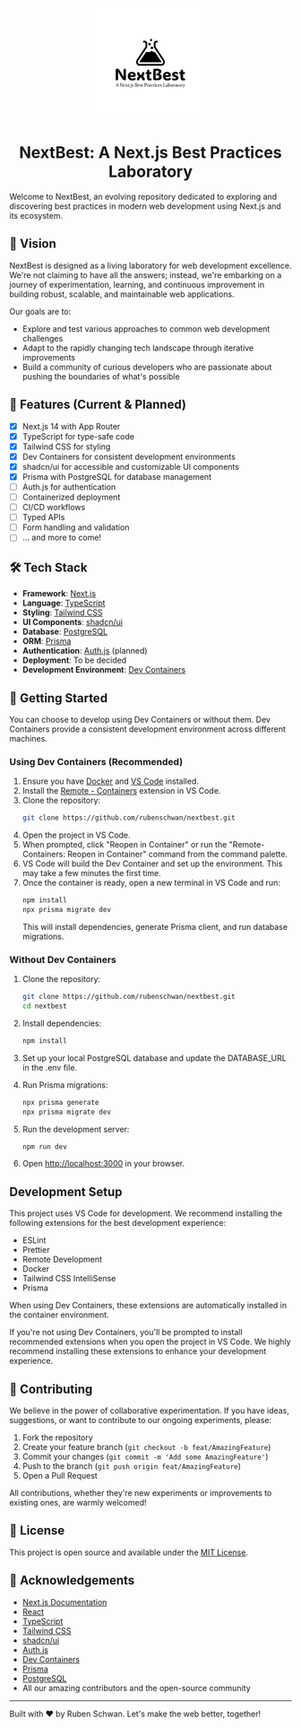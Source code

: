 <div align="center">

<picture>
  <source media="(prefers-color-scheme: dark)" srcset="public/images/logo/logo_light.svg">
  <source media="(prefers-color-scheme: light)" srcset="public/images/logo/logo_dark.svg">
  <img width="200" height="200" alt="NextBest Logo" src="public/images/logo/logo_light.svg">
</picture>

# NextBest: A Next.js Best Practices Laboratory
</div>

Welcome to NextBest, an evolving repository dedicated to exploring and discovering best practices in modern web development using Next.js and its ecosystem.

## 🧪 Vision

NextBest is designed as a living laboratory for web development excellence. We're not claiming to have all the answers; instead, we're embarking on a journey of experimentation, learning, and continuous improvement in building robust, scalable, and maintainable web applications.

Our goals are to:
- Explore and test various approaches to common web development challenges
- Adapt to the rapidly changing tech landscape through iterative improvements
- Build a community of curious developers who are passionate about pushing the boundaries of what's possible

## 🚀 Features (Current & Planned)

- [x] Next.js 14 with App Router
- [x] TypeScript for type-safe code
- [x] Tailwind CSS for styling
- [x] Dev Containers for consistent development environments
- [x] shadcn/ui for accessible and customizable UI components
- [x] Prisma with PostgreSQL for database management
- [ ] Auth.js for authentication
- [ ] Containerized deployment
- [ ] CI/CD workflows
- [ ] Typed APIs
- [ ] Form handling and validation
- [ ] ... and more to come!

## 🛠 Tech Stack

- **Framework**: [Next.js](https://nextjs.org/)
- **Language**: [TypeScript](https://www.typescriptlang.org/)
- **Styling**: [Tailwind CSS](https://tailwindcss.com/)
- **UI Components**: [shadcn/ui](https://ui.shadcn.com/)
- **Database**: [PostgreSQL](https://www.postgresql.org/)
- **ORM**: [Prisma](https://www.prisma.io/)
- **Authentication**: [Auth.js](https://authjs.dev/) (planned)
- **Deployment**: To be decided
- **Development Environment**: [Dev Containers](https://code.visualstudio.com/docs/devcontainers/containers)

## 🚦 Getting Started

You can choose to develop using Dev Containers or without them. Dev Containers provide a consistent development environment across different machines.

### Using Dev Containers (Recommended)

1. Ensure you have [Docker](https://www.docker.com/products/docker-desktop) and [VS Code](https://code.visualstudio.com/) installed.
2. Install the [Remote - Containers](https://marketplace.visualstudio.com/items?itemName=ms-vscode-remote.remote-containers) extension in VS Code.
3. Clone the repository:
   ```bash
   git clone https://github.com/rubenschwan/nextbest.git
   ```
4. Open the project in VS Code.
5. When prompted, click "Reopen in Container" or run the "Remote-Containers: Reopen in Container" command from the command palette.
6. VS Code will build the Dev Container and set up the environment. This may take a few minutes the first time.
7. Once the container is ready, open a new terminal in VS Code and run:
   ```bash
   npm install
   npx prisma migrate dev
   ```
   This will install dependencies, generate Prisma client, and run database migrations.

### Without Dev Containers

1. Clone the repository:
   ```bash
   git clone https://github.com/rubenschwan/nextbest.git
   cd nextbest
   ```
2. Install dependencies:
   ```bash
   npm install
   ```
3. Set up your local PostgreSQL database and update the DATABASE_URL in the .env file.
4. Run Prisma migrations:
   ```bash
   npx prisma generate
   npx prisma migrate dev
   ```
5. Run the development server:
   ```bash
   npm run dev
   ```

6. Open [http://localhost:3000](http://localhost:3000) in your browser.

## Development Setup

This project uses VS Code for development. We recommend installing the following extensions for the best development experience:

- ESLint
- Prettier
- Remote Development
- Docker
- Tailwind CSS IntelliSense
- Prisma

When using Dev Containers, these extensions are automatically installed in the container environment.

If you're not using Dev Containers, you'll be prompted to install recommended extensions when you open the project in VS Code. We highly recommend installing these extensions to enhance your development experience.

## 🤝 Contributing

We believe in the power of collaborative experimentation. If you have ideas, suggestions, or want to contribute to our ongoing experiments, please:

1. Fork the repository
2. Create your feature branch (`git checkout -b feat/AmazingFeature`)
3. Commit your changes (`git commit -m 'Add some AmazingFeature'`)
4. Push to the branch (`git push origin feat/AmazingFeature`)
5. Open a Pull Request

All contributions, whether they're new experiments or improvements to existing ones, are warmly welcomed!

## 📜 License

This project is open source and available under the [MIT License](LICENSE).

## 🙏 Acknowledgements

- [Next.js Documentation](https://nextjs.org/docs)
- [React](https://reactjs.org/)
- [TypeScript](https://www.typescriptlang.org/)
- [Tailwind CSS](https://tailwindcss.com/)
- [shadcn/ui](https://ui.shadcn.com/)
- [Auth.js](https://authjs.dev/)
- [Dev Containers](https://code.visualstudio.com/docs/devcontainers/containers)
- [Prisma](https://www.prisma.io/)
- [PostgreSQL](https://www.postgresql.org/)
- All our amazing contributors and the open-source community

---

Built with ❤️ by Ruben Schwan. Let's make the web better, together!